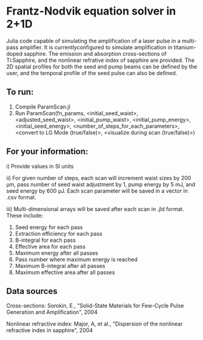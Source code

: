 # Frantz-Nodvik equation solver in 2+1D

Julia code capable of simulating the amplification of a laser pulse in a multi-pass amplifier. It is currentlyconfigured to simulate amplification in titanium-doped sapphire. The emission and absorption cross-sections of Ti:Sapphire, and the nonlinear refrative index of sapphire are provided. The 2D spatial profiles for both the seed and pump beams can be defined by the user, and the temporal profile of the seed pulse can also be defined. 

## To run: 
1) Compile ParamScan.jl
2) Run ParamScan(fn_params, <initial_seed_waist>, <adjusted_seed_waist>, <initial_pump_waist>, <initial_pump_energy>, <initial_seed_energy>, <number_of_steps_for_each_parameters>, <convert to LG Mode (true/false)>, <visualize during scan (true/false)>)

## For your information: 

i) Provide values in SI units

ii) For given number of steps, each scan will increment waist sizes by 200 μm, pass number of seed waist adjustment by 1, pump energy by 5 mJ, and seed energy by 600 μJ. Each scan parameter will be saved in a vector in .csv format.

iii) Multi-dimensional arrays will be saved after each scan in .jld format. These include:
1) Seed energy for each pass
2) Extraction efficiency for each pass
3) B-integral for each pass
4) Effective area for each pass
5) Maximum energy after all passes
6) Pass number where maximum energy is reached
7) Maximum B-integral after all passes
8) Maximum effective area after all passes


## Data sources 
Cross-sections: Sorokin, E., "Solid-State Materials for Few-Cycle Pulse Generation and Amplification", 2004

Nonlinear refractive index: Major, A, et al., "Dispersion of the nonlinear refractive index in sapphire", 2004 
